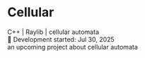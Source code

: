 # Cellular
C++ | Raylib | cellular automata  
🚧 Development started: Jul 30, 2025  
an upcoming project about cellular automata
